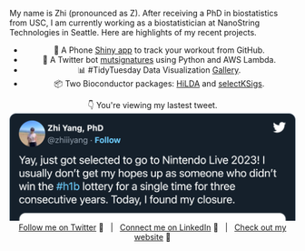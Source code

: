 My name is Zhi (pronounced as Z). After receiving a PhD in biostatistics from USC, I am currently working as a biostatistician at NanoString Technologies in Seattle. Here are highlights of my recent projects. 


<div align="center">

- :iphone: A Phone [Shiny app](https://github.com/zhiiiyang/OTworkout) to track your workout from GitHub. 
- :robot: A Twitter bot [mutsignatures](https://github.com/zhiiiyang/mutSignature_Pubmed_bot) using Python and AWS Lambda. 
- :bar_chart: #TidyTuesday Data Visualization [Gallery](https://github.com/zhiiiyang/tidytuesday). 
- 📦 Two Bioconductor packages: [HiLDA](https://github.com/USCbiostats/HiLDA) and [selectKSigs](https://github.com/USCbiostats/selectKSigs).

:point_down: You're viewing my lastest tweet.   
<img src="https://github.com/zhiiiyang/zhiiiyang/blob/master/tweet.png" width="550">   
[Follow me on Twitter][Twitter] :speech_balloon:&nbsp;&nbsp;&nbsp;|&nbsp;&nbsp;&nbsp;[Connect me on LinkedIn][LinkedIn] :necktie:&nbsp;&nbsp;&nbsp;|&nbsp;&nbsp;&nbsp;[Check out my website][Website] :link:  

</div>

<!--
Quick Link 
-->

[Twitter]:https://twitter.com/zhiiiyang
[LinkedIn]:https://www.linkedin.com/in/zhiiiyang/
[GitHub]:https://github.com/zhiiiyang
[Website]:https://zhiyang.netlify.app/

